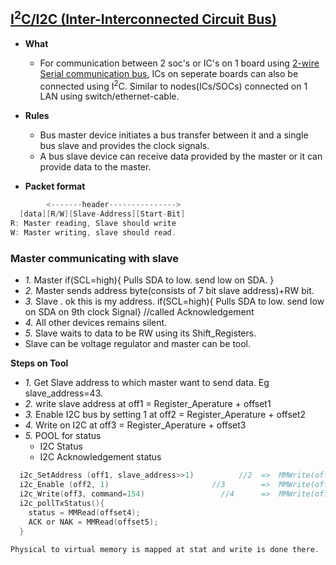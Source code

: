 
## [I<sup>2</sup>C/I2C (Inter-Interconnected Circuit Bus)](https://www.i2c-bus.org/specification/)
- **What** 
  - For communication between 2 soc's or IC's on 1 board using  [2-wire Serial communication bus](/cpu_memory_thread_process/CPU/Communication/Serial_Parallel_Bus.md), ICs on seperate boards can also be connected using I<sup>2</sup>C. Similar to nodes(ICs/SOCs) connected on 1 LAN using switch/ethernet-cable.
- **Rules**
  - Bus master device initiates a bus transfer between it and a single bus slave and provides the clock signals.
  - A bus slave device can receive data provided by the master or it can provide data to the master.
 

- **Packet format**
```c  
        <-------header--------------->
  [data][R/W][Slave-Address][Start-Bit]
R: Master reading, Slave should write
W: Master writing, slave should read.  
```

### Master communicating with slave
- *1.* Master if(SCL=high){ Pulls SDA to low. send low on SDA. }
- *2.* Master sends address byte(consists of 7 bit slave address)+RW bit.
- *3.* Slave . ok this is my address. if(SCL=high){ Pulls SDA to low. send low on SDA on 9th clock Signal}  //called Acknowledgement
- *4.* All other devices remains silent.
- *5.* Slave waits to data to be RW using its Shift_Registers.
- Slave can be voltage regulator and master can be tool.

**Steps on Tool**
- *1.* Get Slave address to which master want to send data. Eg slave_address=43.
- *2.* write slave address at off1 = Register_Aperature + offset1
- *3.* Enable I2C bus by setting 1 at off2 = Register_Aperature + offset2
- *4.* Write on I2C at off3 = Register_Aperature + offset3
- *5.* POOL for status
  - I2C Status
  - I2C Acknowledgement status
```c
  i2c_SetAddress (off1, slave_address>>1)          //2  =>  MMWrite(off1, 21)
  i2c_Enable (off2, 1)                       //3        =>  MMWrite(off2, 1)
  i2c_Write(off3, command=154)                 //4      =>  MMWrite(off3, 154)  
  i2c_pollTxStatus(){
    status = MMRead(offset4);
    ACK or NAK = MMRead(offset5);
  }
  
Physical to virtual memory is mapped at stat and write is done there.
```
